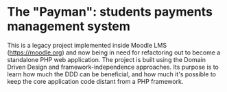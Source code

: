 # The "Payman": students payments management system

This is a legacy project implemented inside Moodle LMS (https://moodle.org) and now being in need for refactoring out to become a standalone PHP web application.
The project is built using the Domain Driven Design and framework-independence approaches. Its purpose is to learn how much the DDD can be beneficial, and how much it's possible to keep the core application code distant from a PHP framework. 
